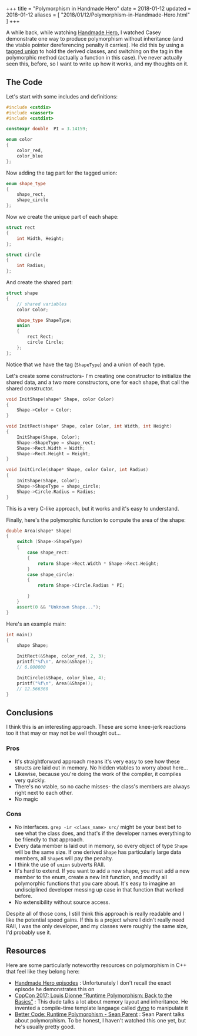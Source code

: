 +++
title = "Polymorphism in Handmade Hero"
date = 2018-01-12
updated = 2018-01-12
aliases = [ "2018/01/12/Polymorphism-in-Handmade-Hero.html" ]
+++

A while back, while watching [Handmade Hero](https://handmadehero.org/), I
watched Casey demonstrate one way to produce polymorphism without inheritance
(and the vtable pointer dereferencing penalty it carries). He did this by using
a [tagged union](https://en.wikipedia.org/wiki/Tagged_union) to hold the derived
classes, and switching on the tag in the polymorphic method (actually a function
in this case). I've never actually seen this, before, so I want to write up how
it works, and my thoughts on it.

## The Code

Let's start with some includes and definitions:

```cpp
#include <cstdio>
#include <cassert>
#include <cstdint>

constexpr double  PI = 3.14159;

enum color
{
    color_red,
    color_blue
};
```

Now adding the tag part for the tagged union:

```cpp
enum shape_type
{
    shape_rect,
    shape_circle
};
```

Now we create the unique part of each shape:

```cpp
struct rect
{
    int Width, Height;
};

struct circle
{
    int Radius;
};
```

And create the shared part:

```cpp
struct shape
{
    // shared variables
    color Color;

    shape_type ShapeType;
    union
    {
        rect Rect;
        circle Circle;
    };
};
```

Notice that we have the tag (`ShapeType`) and a union of each type.

Let's create some constructors- I'm creating one constructor to initialize the
shared data, and a two more constructors, one for each shape, that call the
shared constructor.

```cpp
void InitShape(shape* Shape, color Color)
{
    Shape->Color = Color;
}

void InitRect(shape* Shape, color Color, int Width, int Height)
{
    InitShape(Shape, Color);
    Shape->ShapeType = shape_rect;
    Shape->Rect.Width = Width;
    Shape->Rect.Height = Height;
}

void InitCircle(shape* Shape, color Color, int Radius)
{
    InitShape(Shape, Color);
    Shape->ShapeType = shape_circle;
    Shape->Circle.Radius = Radius;
}
```

This is a very C-like approach, but it works and it's easy to understand.

Finally, here's the polymorphic function to compute the area of the shape:

```cpp
double Area(shape* Shape)
{
    switch (Shape->ShapeType)
    {
        case shape_rect:
        {
            return Shape->Rect.Width * Shape->Rect.Height;
        }
        case shape_circle:
        {
            return Shape->Circle.Radius * PI;

        }
    }
    assert(0 && "Unknown Shape...");
}
```

Here's an example main:

```cpp
int main()
{
    shape Shape;

    InitRect(&Shape, color_red, 2, 3);
    printf("%f\n", Area(&Shape));
    // 6.000000

    InitCircle(&Shape, color_blue, 4);
    printf("%f\n", Area(&Shape));
    // 12.566360
}
```

## Conclusions

I think this is an interesting approach. These are some knee-jerk reactions too
it that may or may not be well thought out...

### Pros

- It's straightforward approach means it's very easy to see how these structs
  are laid out in memory. No hidden vtables to worry about here...
- Likewise, because you're doing the work of the compiler, it compiles very
  quickly.
- There's no vtable, so no cache misses- the class's members are always right
  next to each other.
- No magic

### Cons

- No interfaces. `grep -ir <class_name> src/` might be your best bet to see what
  the class does, and that's if the developer names everything to be friendly to
  that approach.
- Every data member is laid out in memory, so every object of type `Shape` will
  be the same size. If one derived `Shape` has particularly large data members,
  all `Shape`s will pay the penalty.
- I think the use of `union` subverts RAII.
- It's hard to extend. If you want to add a new shape, you must add a new
  member to the enum, create a new Init function, and modify all polymorphic
  functions that you care about. It's easy to imagine an undisciplined developer
  messing up case in that function that worked before.
- No extensibility without source access.

Despite all of those cons, I still think this approach is really readable and I
like the potential speed gains. If this is a project where I didn't really need
RAII, I was the only developer, and my classes were roughly the same size, I'd
probably use it.

## Resources

Here are some particularly noteworthy resources on polymorphism in C++ that feel
like they belong here:

- [Handmade Hero episodes](https://hero.handmade.network/episode/code) :
  Unfortunately I don't recall the exact episode he demonstrates this on
- [CppCon 2017: Louis Dionne “Runtime Polymorphism: Back to the
  Basics”](https://www.youtube.com/watch?v=gVGtNFg4ay0) : This dude talks a lot
  about memory layout and inheritance. He invented a compile-time template
  langaage called [dyno](https://github.com/ldionne/dyno) to manipulate it
- [Better Code: Runtime Polymorphism - Sean
  Parent](http://www.youtube.com/watch?v=QGcVXgEVMJg) : Sean Parent talks about
  polymorphism. To be honest, I haven't watched this one yet, but he's usually
  pretty good.
